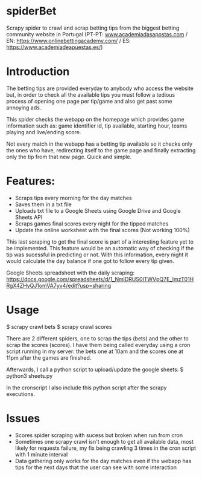 # spiderBet
Scrapy spider to crawl and scrap betting tips from the biggest betting community website in Portugal 
(PT-PT: www.academiadasapostas.com / EN: https://www.onlinebettingacademy.com/ / ES: https://www.academiadeapuestas.es/)

# Introduction
The betting tips are provided everyday to anybody who access the website but, in order to check all the available tips you must follow a tedious process of opening one page per tip/game and also get past some annoying ads.

This spider checks the webapp on the homepage which provides game information such as: game identifier id, tip available, starting hour, teams playing and live/ending score.

Not every match in the webapp has a betting tip available so it checks only the ones who have, redirecting itself to the game page and finally extracting only the tip from that new page. Quick and simple. 

# Features:
* Scraps tips every morning for the day matches
* Saves them in a txt file
* Uploads txt file to a Google Sheets using Google Drive and Google Sheets API
* Scraps games final scores every night for the tipped matches
* Update the online worksheet with the final scores (Not working 100%)

This last scraping to get the final score is part of a interesting feature yet to be implemented.
This feature would be an automatic way of checking if the tip was sucessful in predicting or not. With this information, every night it would calculate the day balance if one got to follow every tip given.

Google Sheets spreadsheet with the daily scraping: https://docs.google.com/spreadsheets/d/1_NmlDRUS0ITWVpQ7E_ImzT01HRgX4ZHyQJ1omVA7yv4/edit?usp=sharing

# Usage
$ scrapy crawl bets
$ scrapy crawl scores

There are 2 different spiders, one to scrap the tips (bets) and the other to scrap the scores (scores).
I have them being called everyday using a cron script running in my server: the bets one at 10am and the scores one at 11pm after the games are finished.

Afterwards, I call a python script to upload/update the google sheets:
$ python3 sheets.py

In the cronscript I also include this python script after the scrapy executions.

# Issues
* Scores spider scraping with sucess but broken when run from cron
* Sometimes one scrapy crawl isn't enough to get all available data, most likely for requests failure, my fix being crawling 3 times in the cron script with 1 minute interval
* Data gathering only works for the day matches even if the webapp has tips for the next days that the user can see with some interaction
